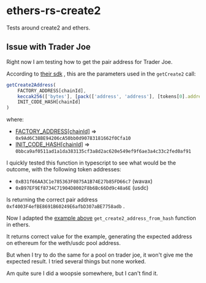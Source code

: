 # ethers-rs-create2

Tests around create2 and ethers.

## Issue with Trader Joe

Right now I am testing how to get the pair address for Trader Joe.

According
to [their sdk](https://github.com/traderjoe-xyz/joe-sdk/blob/9ea22ece0253e5769cd32c89f9ce9ab8540c4264/src/entities/pair.ts#L39)
, this are the parameters used in the `getCreate2` call:

```typescript
getCreate2Address(
    FACTORY_ADDRESS[chainId],
    keccak256(['bytes'], [pack(['address', 'address'], [tokens[0].address, tokens[1].address])]),
    INIT_CODE_HASH[chainId]
)
```

where:

- [FACTORY_ADDRESS[chainId]](https://github.com/traderjoe-xyz/joe-sdk/blob/9ea22ece0253e5769cd32c89f9ce9ab8540c4264/src/constants.ts#L27)
  => `0x9Ad6C38BE94206cA50bb0d90783181662f0Cfa10`
- [INIT_CODE_HASH[chainId]](https://github.com/traderjoe-xyz/joe-sdk/blob/9ea22ece0253e5769cd32c89f9ce9ab8540c4264/src/constants.ts#L157)
  => `0bbca9af0511ad1a1da383135cf3a8d2ac620e549ef9f6ae3a4c33c2fed0af91`

I quickly tested this function in typescript to see what would be the outcome, with the following token addresses:

- `0xB31f66AA3C1e785363F0875A1B74E27b85FD66c7` (wavax)
- `0xB97EF9Ef8734C71904D8002F8b6Bc66Dd9c48a6E` (usdc)

Is returning the correct pair address `0xf4003F4efBE8691B60249E6afbD307aBE7758adb` .

Now I adapted the [example above](https://github.com/gakonst/ethers-rs/blob/49b4ac7acbbd71b4d10f7780c8d2efe9af27799b/ethers-core/src/utils/mod.rs#L251) `get_create2_address_from_hash` function in ethers.

It returns correct value for the example, generating the expected address on ethereum for the weth/usdc pool address.

But when I try to do the same for a pool on trader joe, it won't give me the expected result. I tried several things but none worked.

Am quite sure I did a woopsie somewhere, but I can't find it.